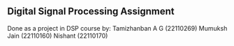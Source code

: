 ## Digital Signal Processing Assignment
Done as a project in DSP course
by: Tamizhanban A G (22110269)
    Mumuksh Jain (22110160)
    Nishant (22110170)
